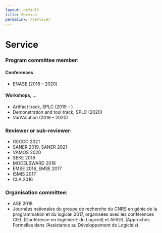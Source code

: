 ```yaml
---
layout: default
title: Service
permalink: /service/
---
```

# Service

### Program committee member:

#### Conferences
- ENASE (2018 – 2020)

#### Workshops, ...
- Artifact track, SPLC (2019 – )
- Demonstration and tool track, SPLC (2020)
- VariVolution (2019 – 2020)

### Reviewer or sub-reviewer:

- GECCO 2021
- SANER 2019, SANER 2021
- VAMOS 2020
- SEKE 2018
- MODELSWARD 2018
- EMSE 2016, EMSE 2017
- ISMIS 2017
- CLA 2016

### Organisation committee:

- ASE 2018
- Journées nationales du groupe de recherche du CNRS en génie de la programmation et du logiciel 2017, organisées
avec les conférences CIEL (Conférence en IngénieriE du Logiciel) et AFADL (Approches Formelles dans l’Assistance au
Développement de Logiciels)
